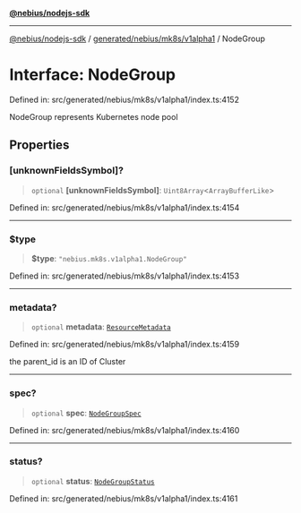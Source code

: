 [**@nebius/nodejs-sdk**](../../../../../README.md)

---

[@nebius/nodejs-sdk](../../../../../README.md) / [generated/nebius/mk8s/v1alpha1](../README.md) / NodeGroup

# Interface: NodeGroup

Defined in: src/generated/nebius/mk8s/v1alpha1/index.ts:4152

NodeGroup represents Kubernetes node pool

## Properties

### \[unknownFieldsSymbol\]?

> `optional` **\[unknownFieldsSymbol\]**: `Uint8Array`\<`ArrayBufferLike`\>

Defined in: src/generated/nebius/mk8s/v1alpha1/index.ts:4154

---

### $type

> **$type**: `"nebius.mk8s.v1alpha1.NodeGroup"`

Defined in: src/generated/nebius/mk8s/v1alpha1/index.ts:4153

---

### metadata?

> `optional` **metadata**: [`ResourceMetadata`](../../../common/v1/interfaces/ResourceMetadata.md)

Defined in: src/generated/nebius/mk8s/v1alpha1/index.ts:4159

the parent_id is an ID of Cluster

---

### spec?

> `optional` **spec**: [`NodeGroupSpec`](NodeGroupSpec.md)

Defined in: src/generated/nebius/mk8s/v1alpha1/index.ts:4160

---

### status?

> `optional` **status**: [`NodeGroupStatus`](NodeGroupStatus.md)

Defined in: src/generated/nebius/mk8s/v1alpha1/index.ts:4161
